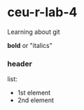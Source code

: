 # ceu-r-lab-4
Learning about git

**bold** or "italics"

### header

list:

* 1st element
* 2nd element
